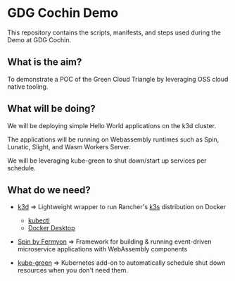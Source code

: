 # GDG Cochin Demo

This repository contains the scripts, manifests, and steps used during the Demo at GDG Cochin.

## What is the aim?

To demonstrate a POC of the Green Cloud Triangle by leveraging OSS cloud native tooling.

## What will be doing?

We will be deploying simple Hello World applications on the k3d cluster.

The applications will be running on Webassembly runtimes such as Spin, Lunatic, Slight, and Wasm Workers Server.

We will be leveraging kube-green to shut down/start up services per schedule.

## What do we need?

- [k3d](https://k3d.io) => Lightweight wrapper to run Rancher's [k3s](https://k3s.io) distribution on Docker
  - [kubectl](https://kubernetes.io/docs/tasks/tools/#kubectl)
  - [Docker Desktop](https://www.docker.com/products/docker-desktop/)

- [Spin by Fermyon](https://developer.fermyon.com/spin/v2/index) => Framework for building & running event-driven microservice applications with WebAssembly components

- [kube-green](https://kube-green.dev) => Kubernetes add-on to automatically schedule shut down resources when you don't need them.

